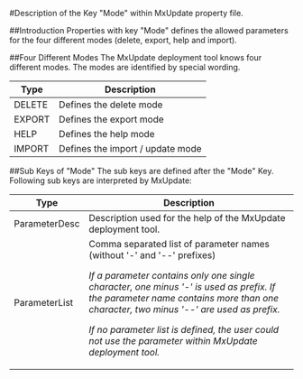 <!--
 *
 *  This file is part of MxUpdate <http://www.mxupdate.org>.
 *
 *  MxUpdate is a deployment tool for a PLM platform to handle
 *  administration objects as single update files (configuration item).
 *
 *  Copyright (C) 2008-2016 The MxUpdate Team
 *
 *  The Manual of MxUpdate is licensed under a CC BY-NC-SA 4.0 license
 *  (Creative Commons Attribution-NonCommercial-ShareAlike 4.0 
 *  International 4.0 license).
 *
 *  You should have received a copy of the license along with this
 *  work. If not, see <http://creativecommons.org/licenses/by-nc-sa/4.0/>.
 *
-->

#Description of the Key "Mode" within MxUpdate property file.

##Introduction
Properties with key "Mode" defines the allowed parameters for the four different modes (delete, export, help and import).

##Four Different Modes
The MxUpdate deployment tool knows four different modes. The modes are identified by special wording.

Type   | Description
-------|-------------
DELETE | Defines the delete mode
EXPORT | Defines the export mode
HELP   | Defines the help mode
IMPORT | Defines the import / update mode

##Sub Keys of "Mode"
The sub keys are defined after the "Mode" Key. Following sub keys are interpreted by MxUpdate:

Type          | Description
--------------|--------
ParameterDesc | Description used for the help of the MxUpdate deployment tool.
ParameterList | Comma separated list of parameter names (without '-' and '--' prefixes)<p>_If a parameter contains only one single character, one minus '-' is used as prefix. If the parameter name contains more than one character, two minus '--' are used as prefix._</p><p>_If no parameter list is defined, the user could not use the parameter within MxUpdate deployment tool._</p>

